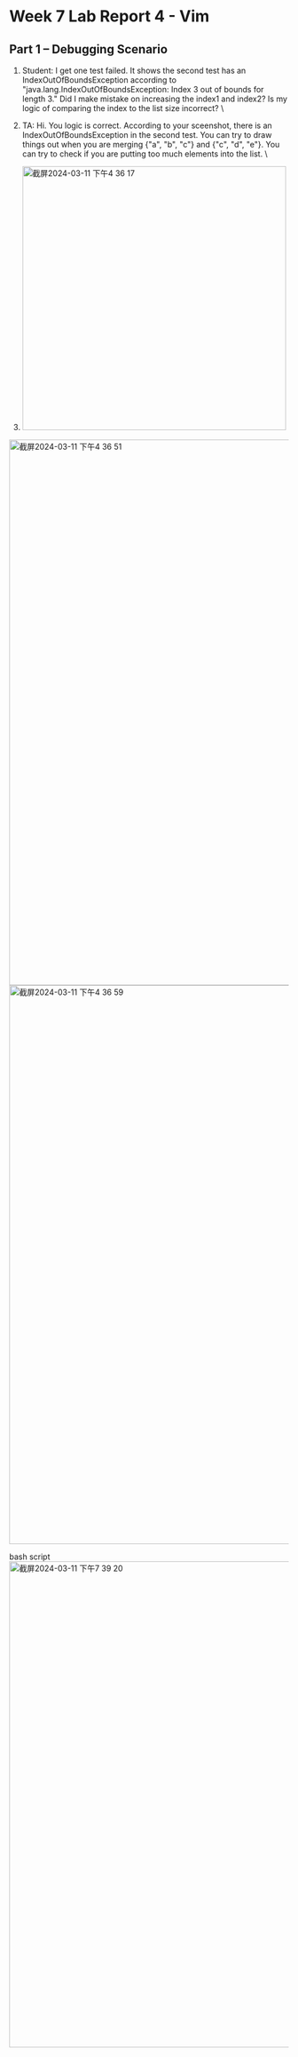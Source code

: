 # Week 7 Lab Report 4 - Vim 
## Part 1 – Debugging Scenario 
1. Student: I get one test failed. It shows the second test has an IndexOutOfBoundsException according to "java.lang.IndexOutOfBoundsException: Index 3 out of bounds for length 3." Did I make mistake on increasing the index1 and index2? Is my logic of comparing the index to the list size incorrect? \\
2. TA: Hi. You logic is correct. According to your sceenshot, there is an IndexOutOfBoundsException in the second test. You can try to draw things out when you are merging {"a", "b", "c"} and {"c", "d", "e"}. You can try to check if you are putting too much elements into the list. \\

3. <img width="475" alt="截屏2024-03-11 下午4 36 17" src="https://github.com/qiwenxu697/cse15l-w9lab5-report/assets/147675962/9858a4b8-07e7-49d7-820f-dff10d8c34d3">
<img width="982" alt="截屏2024-03-11 下午4 36 51" src="https://github.com/qiwenxu697/cse15l-w9lab5-report/assets/147675962/f31d0dca-070b-4de3-855c-858999f1fa1b">
<img width="1006" alt="截屏2024-03-11 下午4 36 59" src="https://github.com/qiwenxu697/cse15l-w9lab5-report/assets/147675962/848de44b-24bc-4c48-bb15-76e0b2d1dc34">

bash script
<img width="875" alt="截屏2024-03-11 下午7 39 20" src="https://github.com/qiwenxu697/cse15l-w9lab5-report/assets/147675962/4734b591-a3b5-4a2e-a520-31cb7f21c407">


